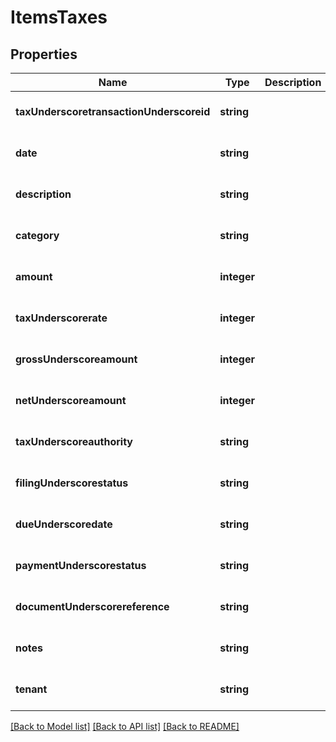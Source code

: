 # ItemsTaxes

## Properties
Name | Type | Description | Notes
------------ | ------------- | ------------- | -------------
**taxUnderscoretransactionUnderscoreid** | **string** |  | [optional] [default to null]
**date** | **string** |  | [optional] [default to null]
**description** | **string** |  | [optional] [default to null]
**category** | **string** |  | [optional] [default to null]
**amount** | **integer** |  | [optional] [default to null]
**taxUnderscorerate** | **integer** |  | [optional] [default to null]
**grossUnderscoreamount** | **integer** |  | [optional] [default to null]
**netUnderscoreamount** | **integer** |  | [optional] [default to null]
**taxUnderscoreauthority** | **string** |  | [optional] [default to null]
**filingUnderscorestatus** | **string** |  | [optional] [default to null]
**dueUnderscoredate** | **string** |  | [optional] [default to null]
**paymentUnderscorestatus** | **string** |  | [optional] [default to null]
**documentUnderscorereference** | **string** |  | [optional] [default to null]
**notes** | **string** |  | [optional] [default to null]
**tenant** | **string** |  | [optional] [default to null]

[[Back to Model list]](../README.md#documentation-for-models) [[Back to API list]](../README.md#documentation-for-api-endpoints) [[Back to README]](../README.md)


